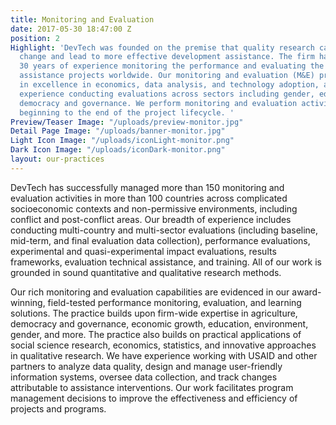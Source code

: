 ```yaml
---
title: Monitoring and Evaluation
date: 2017-05-30 18:47:00 Z
position: 2
Highlight: 'DevTech was founded on the premise that quality research can impact social
  change and lead to more effective development assistance. The firm has more than
  30 years of experience monitoring the performance and evaluating the impact of development
  assistance projects worldwide. Our monitoring and evaluation (M&E) practice is rooted
  in excellence in economics, data analysis, and technology adoption, and we have
  experience conducting evaluations across sectors including gender, education, and
  democracy and governance. We perform monitoring and evaluation activities from the
  beginning to the end of the project lifecycle. '
Preview/Teaser Image: "/uploads/preview-monitor.jpg"
Detail Page Image: "/uploads/banner-monitor.jpg"
Light Icon Image: "/uploads/iconLight-monitor.png"
Dark Icon Image: "/uploads/iconDark-monitor.png"
layout: our-practices
---
```


DevTech has successfully managed more than 150 monitoring and evaluation activities in more than 100 countries across complicated socioeconomic contexts and non-permissive environments, including conflict and post-conflict areas. Our breadth of experience includes conducting multi-country and multi-sector evaluations (including baseline, mid-term, and final evaluation data collection), performance evaluations, experimental and quasi-experimental impact evaluations, results frameworks, evaluation technical assistance, and training. All of our work is grounded in sound quantitative and qualitative research methods.

Our rich monitoring and evaluation capabilities are evidenced in our award-winning, field-tested performance monitoring, evaluation, and learning solutions. The practice builds upon firm-wide expertise in agriculture, democracy and governance, economic growth, education, environment, gender, and more.  The practice also builds on practical applications of social science research, economics, statistics, and innovative approaches in qualitative research. We have experience working with USAID and other partners to analyze data quality, design and manage user-friendly information systems, oversee data collection, and track changes attributable to assistance interventions. Our work facilitates program management decisions to improve the effectiveness and efficiency of projects and programs. 
